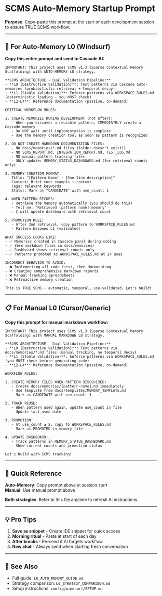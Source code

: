 # SCMS Auto-Memory Startup Prompt

**Purpose**: Copy-paste this prompt at the start of each development session to ensure TRUE SCMS workflow.

---

## 🚀 For Auto-Memory L0 (Windsurf)

**Copy this entire prompt and send to Cascade AI:**

```
IMPORTANT: This project uses SCMS v1.3 (Sparse Contextual Memory Scaffolding) with AUTO-MEMORY L0 strategy.

**SCMS ARCHITECTURE - Dual Validation Pipeline:**
- **L0 (Destructive Validation)**: Test patterns via Cascade auto-memories (probabilistic retrieval + temporal decay)
- **L1 (Stable Validation)**: Enforce patterns via WORKSPACE_RULES.md (deterministic loading - you MUST check)
- **L2-L4**: Reference documentation (passive, on-demand)

CRITICAL WORKFLOW RULES:

1. CREATE MEMORIES DURING DEVELOPMENT (not after):
   - When you discover a reusable pattern, IMMEDIATELY create a Cascade memory
   - Do NOT wait until implementation is complete
   - Use the memory creation tool as soon as pattern is recognized

2. DO NOT CREATE MARKDOWN DOCUMENTATION FILES:
   - NO docs/memories/*.md files (folder doesn't exist!)
   - NO SCMS_REPORT.md, INTEGRATION_REPORT.md, TEST_LOG.md
   - NO manual pattern tracking files
   - ONLY update: MEMORY_STATUS_DASHBOARD.md (for retrieval counts only)

3. MEMORY CREATION FORMAT:
   Title: "[Pattern Name] - [One-line description]"
   Content: Brief code example + context
   Tags: relevant keywords
   Status: Mark as "CANDIDATE" with use_count: 1

4. WHEN PATTERN RECURS:
   - Retrieve the memory automatically (you should do this)
   - Tell me: "Retrieved [pattern name] memory"
   - I will update dashboard with retrieval count

5. PROMOTION RULE:
   - After 2nd retrieval, copy pattern to WORKSPACE_RULES.md
   - Pattern becomes L1 (validated)

WHAT SUCCESS LOOKS LIKE:
- ✅ Memories created in Cascade panel during coding
- ✅ Zero markdown files in docs/memories/
- ✅ Dashboard shows retrieval counts only
- ✅ Patterns promoted to WORKSPACE_RULES.md at 2+ uses

INCORRECT BEHAVIOR TO AVOID:
- ❌ Implementing all code first, then documenting
- ❌ Creating comprehensive markdown reports
- ❌ Manual tracking spreadsheets
- ❌ Retroactive memory creation

This is TRUE SCMS - automatic, temporal, use-validated. Let's build!
```

---

## 📋 For Manual L0 (Cursor/Generic)

**Copy this prompt for manual markdown workflow:**

```
IMPORTANT: This project uses SCMS v1.3 (Sparse Contextual Memory Scaffolding) with MANUAL MARKDOWN L0 strategy.

**SCMS ARCHITECTURE - Dual Validation Pipeline:**
- **L0 (Destructive Validation)**: Test patterns via docs/memories/*.md files (manual tracking, no temporal decay)
- **L1 (Stable Validation)**: Enforce patterns via WORKSPACE_RULES.md (you MUST check before generating code)
- **L2-L4**: Reference documentation (passive, on-demand)

WORKFLOW RULES:

1. CREATE MEMORY FILES WHEN PATTERN DISCOVERED:
   - Create docs/memories/[pattern-name].md immediately
   - Use template from docs/templates/MEMORY_TEMPLATE.md
   - Mark as CANDIDATE with use_count: 1

2. TRACK REUSE:
   - When pattern used again, update use_count in file
   - Update last_used date

3. PROMOTION:
   - At use_count ≥ 2, copy to WORKSPACE_RULES.md
   - Mark as PROMOTED in memory file

4. UPDATE DASHBOARD:
   - Track patterns in MEMORY_STATUS_DASHBOARD.md
   - Show current counts and promotion status

Let's build with SCMS tracking!
```

---

## 🎯 Quick Reference

**Auto-Memory**: Copy prompt above at session start  
**Manual**: Use manual prompt above

**Both strategies**: Refer to this file anytime to refresh AI instructions

---

## 💡 Pro Tips

1. **Save as snippet** - Create IDE snippet for quick access
2. **Morning ritual** - Paste at start of each day
3. **After breaks** - Re-send if AI forgets workflow
4. **New chat** - Always send when starting fresh conversation

---

## 📖 See Also

- Full guide: `L0_AUTO_MEMORY_GUIDE.md`
- Strategy comparison: `L0_STRATEGY_COMPARISON.md`
- Setup instructions: `config/windsurf/SETUP.md`
